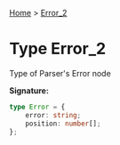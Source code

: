 [Home](../index.md) &gt; [Error\_2](./error_2.md)

# Type Error\_2

Type of Parser's Error node

<b>Signature:</b>

```typescript
type Error = {
    error: string;
    position: number[];
};
```
